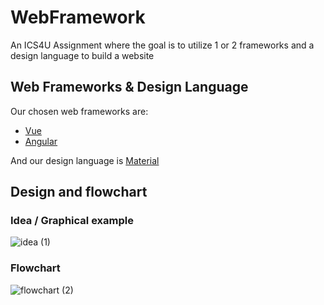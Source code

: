 # WebFramework
An ICS4U Assignment where the goal is to utilize 1 or 2 frameworks and a design language  to build a website

## Web Frameworks & Design Language
Our chosen web frameworks are:
* [Vue](https://vuejs.org)
* [Angular](https://angular.io/)

And our design language is [Material](https://m3.material.io/get-started)
## Design and flowchart

### Idea / Graphical example
![idea (1)](https://github.com/danyooo/WebFramework/assets/42193011/690aec2f-e6ac-4cfc-9453-f4612222d4b7)
### Flowchart
![flowchart (2)](https://github.com/danyooo/WebFramework/assets/42193011/30086743-387e-4e88-804b-ae06e06895ef)
